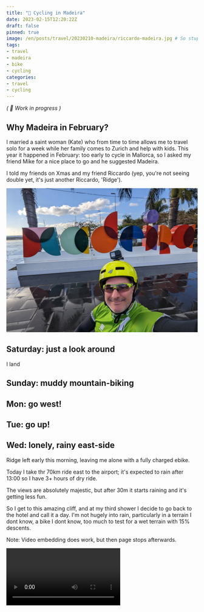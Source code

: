 ```yaml
---
title: "🚧 Cycling in Madeira"
date: 2023-02-15T12:20:22Z
draft: false
pinned: true
image: /en/posts/travel/20230210-madeira/riccardo-madeira.jpg # So stupid not to autodetect...
tags:
- travel
- madeira
- bike
- cycling
categories:
- travel
- cycling
---
```


*( 🚧 Work in progress )*

## Why Madeira in February?

I married a saint woman (Kate) who from time to time allows me to travel solo for a week while her family comes to
Zurich and help with kids. This year it happened in February: too early to cycle in Mallorca, so I asked my friend Mike
for a nice place to go and he suggested Madeira.

I told my friends on Xmas and my friend Riccardo (yep, you're not seeing double yet, it's just another Riccardo, 'Ridge').

![image](riccardo-madeira.jpg)

## Saturday: just a look around

I land

## Sunday: muddy mountain-biking

## Mon: go west!

## Tue: go up!

## Wed: lonely, rainy east-side

Ridge left early this morning, leaving me alone with a fully charged ebike.

Today I take thr 70km ride east to the airport; it's expected to rain after 13:00 so I have 3+ hours of dry ride.

The views are absolutely majestic, but after 30m it starts raining and it's getting less fun.

So I get to this amazing cliff, and at my third shower I decide to go back to the hotel and call it a day. I'm not hugely into rain, particularly in a terrain I dont know, a bike I dont know, too much
to test for a wet terrain with 15% descents.

Note: Video embedding does work, but then page stops afterwards.

<video src="madeira-merc-scogliera.mp4" controls="no" />


Non va l'embed di MP4 ma [su youtube](https://youtu.be/wTq28Y1GIRM) si.

## Thu: TODO


